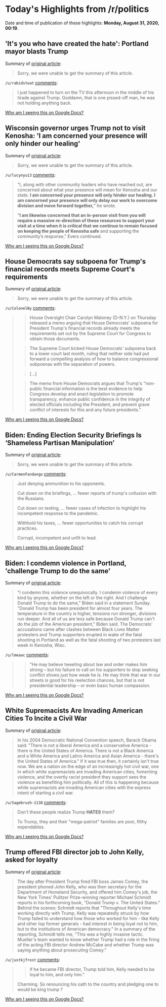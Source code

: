 # Today's Highlights from /r/politics

Date and time of publication of these highlights: **Monday, August 31, 2020, 00:19**.

## 'It's you who have created the hate': Portland mayor blasts Trump

Summary of [original article](https://www.cnn.com/videos/politics/2020/08/30/portland-mayor-ted-wheeler-trump-nr-sot-vpx.cnn/video/playlists/newsroom-video/):

> Sorry, we were unable to get the summary of this article.

`/u/rabidstoat` [comments](https://www.reddit.com/r/politics/comments/ijksip/its_you_who_have_created_the_hate_portland_mayor/):

> I just happened to turn on the TV this afternoon in the middle of his tirade against Trump. Goddamn, that is one pissed-off man, he was not holding anything back.

[Why am I seeing this on Google Docs?](https://docs.google.com/document/d/1Dc6We63vOXIZsc0op-Bt4abqkYjXzOigalQqFxmvvbM/edit?usp=sharing)

## Wisconsin governor urges Trump not to visit Kenosha: 'I am concerned your presence will only hinder our healing'

Summary of [original article](https://thehill.com/homenews/state-watch/514357-wisconsin-governor-urges-trump-to-reconsider-visit-to-kenosha):

> Sorry, we were unable to get the summary of this article.

`/u/lucynyu13` [comments](https://www.reddit.com/r/politics/comments/ijmt2p/wisconsin_governor_urges_trump_not_to_visit/):

> "I, along with other community leaders who have reached out, are  concerned about what your presence will mean for Kenosha and our state. **I  am concerned your presence will only hinder our healing. I am concerned  your presence will only delay our work to overcome division and move  forward together,**" he wrote.
> 
> "**I am likewise concerned that an in-person visit from you will require a massive re-direction of these  resources to support your visit at a time when it is critical that we continue to remain focused on keeping the people of Kenosha safe** and  supporting the community’s response," Evers continued.

[Why am I seeing this on Google Docs?](https://docs.google.com/document/d/1Dc6We63vOXIZsc0op-Bt4abqkYjXzOigalQqFxmvvbM/edit?usp=sharing)

## House Democrats say subpoena for Trump's financial records meets Supreme Court's requirements

Summary of [original article](https://www.axios.com/house-democrats-trump-financial-records-supreme-court-d16bc7d5-5ddb-479c-91cc-a605d00a5c21.html):

> Sorry, we were unable to get the summary of this article.

`/u/ColonelBy` [comments](https://www.reddit.com/r/politics/comments/ijnajd/house_democrats_say_subpoena_for_trumps_financial/):

> > House Oversight Chair Carolyn Maloney (D-N.Y.) on Thursday released a memo arguing that House Democrats' subpoena for President Trump's financial records already meets the requirements set out by the Supreme Court for Congress to obtain those documents.
> 
> > The Supreme Court kicked House Democrats' subpoena back to a lower court last month, ruling that neither side had put forward a compelling analysis of how to balance congressional subpoenas with the separation of powers.
> 
> > [...]
> 
> > The memo from House Democrats argues that Trump's "non-public financial information is the best evidence to help Congress develop and enact legislation to promote transparency, enhance public confidence in the integrity of elected officials including the President, and prevent grave conflict of interests for this and any future presidents."

[Why am I seeing this on Google Docs?](https://docs.google.com/document/d/1Dc6We63vOXIZsc0op-Bt4abqkYjXzOigalQqFxmvvbM/edit?usp=sharing)

## Biden: Ending Election Security Briefings Is ‘Shameless Partisan Manipulation’

Summary of [original article](https://m.huffpost.com/us/entry/us_5f4beb31c5b64f17e13f27cc):

> Sorry, we were unable to get the summary of this article.

`/u/CarmenFandango` [comments](https://www.reddit.com/r/politics/comments/ijig4q/biden_ending_election_security_briefings_is/):

> Just denying ammunition to his opponents.
> 
> Cut down on the briefings, ... fewer reports of trump's collusion with the Russians.
> 
> Cut down on testing, ... fewer cases of infection to highlight his incompetent response to the pandemic.
> 
> Withhold his taxes, ... fewer opportunities to catch his corrupt practices.
> 
> Corrupt, incompetent and unfit to lead.

[Why am I seeing this on Google Docs?](https://docs.google.com/document/d/1Dc6We63vOXIZsc0op-Bt4abqkYjXzOigalQqFxmvvbM/edit?usp=sharing)

## Biden: I condemn violence in Portland, 'challenge Trump to do the same'

Summary of [original article](https://thehill.com/homenews/campaign/514347-biden-i-condemn-violence-in-portland-challenge-trump-to-do-the-same):

> "I condemn this violence unequivocally. I condemn violence of every kind by anyone, whether on the left or the right. And I challenge Donald Trump to do the same," Biden said in a statement Sunday. "Donald Trump has been president for almost four years. The temperature in the country is higher, tensions run stronger, divisions run deeper. And all of us are less safe because Donald Trump can't do the job of the American president," Biden said. The Democrats' accusations came after clashes between Black Lives Matter protesters and Trump supporters erupted in wake of the fatal shooting in Portland as well as the fatal shooting of two protesters last week in Kenosha, Wisc.

`/u/lmeaac` [comments](https://www.reddit.com/r/politics/comments/ijjige/biden_i_condemn_violence_in_portland_challenge/):

> > "He may believe tweeting about law and order makes him strong – but his failure to call on his supporters to stop seeking conflict shows just how weak he is. He may think that war in our streets is good for his reelection chances, but that is not presidential leadership – or even basic human compassion.

[Why am I seeing this on Google Docs?](https://docs.google.com/document/d/1Dc6We63vOXIZsc0op-Bt4abqkYjXzOigalQqFxmvvbM/edit?usp=sharing)

## White Supremacists Are Invading American Cities To Incite a Civil War

Summary of [original article](https://washingtonmonthly.com/2020/08/30/white-supremacists-are-invading-american-cities-to-incite-a-civil-war/):

> In his 2004 Democratic National Convention speech, Barack Obama said: "There is not a liberal America and a conservative America - there is the United States of America. There is not a Black America and a White America and Latino America and Asian America - there's the United States of America." If it was true then, it certainly isn't true now. We are a nation on the edge of an increasingly hot civil war, one in which white supremacists are invading American cities, fomenting violence, and the overtly racist president they support sees the violence as benefiting him politically. All of this is happening because white supremacists are invading American cities with the express intent of starting a civil war.

`/u/Sagebrush-1138` [comments](https://www.reddit.com/r/politics/comments/ijjqxw/white_supremacists_are_invading_american_cities/):

> Don't these people realize Trump **HATES** them?
> 
> To Trump, they and their "mega-patriot" families are poor, filthy expendables.

[Why am I seeing this on Google Docs?](https://docs.google.com/document/d/1Dc6We63vOXIZsc0op-Bt4abqkYjXzOigalQqFxmvvbM/edit?usp=sharing)

## Trump offered FBI director job to John Kelly, asked for loyalty

Summary of [original article](https://www.axios.com/trump-john-kelly-fbi-41678290-167a-44c2-a20a-377955485bc8.html):

> The day after President Trump fired FBI boss James Comey, the president phoned John Kelly, who was then secretary for the Department of Homeland Security, and offered him Comey's job, the New York Times' Pulitzer Prize-winning reporter Michael Schmidt reports in his forthcoming book, "Donald Trump v. The United States." Behind the scenes: Schmidt reports that "Throughout Kelly's time working directly with Trump, Kelly was repeatedly struck by how Trump failed to understand how those who worked for him - like Kelly and other top former generals - had interest in being loyal not to him, but to the institutions of American democracy." In a summary of the reporting, Schmidt tells me, "This was a highly invasive tactic. Mueller's team wanted to know whether Trump had a role in the firing of the acting FBI director Andrew McCabe and whether Trump was saying anything about prosecuting Comey."

`/u/justkjfrost` [comments](https://www.reddit.com/r/politics/comments/ijkoxx/trump_offered_fbi_director_job_to_john_kelly/):

> > if he became FBI director, Trump told him, Kelly needed to be loyal to him, and only him."
> 
> Charming. So renouncing his oath to the country and pledging one to would be king trump ?

[Why am I seeing this on Google Docs?](https://docs.google.com/document/d/1Dc6We63vOXIZsc0op-Bt4abqkYjXzOigalQqFxmvvbM/edit?usp=sharing)

